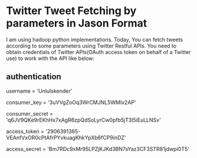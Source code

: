 # Twitter Tweet Fetching by parameters in Jason Format

I am using hadoop python implementations. Today, You can fetch tweets according to some parameters using Twitter Restful APIs. You need to obtain credentials of Twitter APIs(OAuth access token on behalf of a Twitter use) to work with the API like below:

##  authentication

username = 'UnluIskender'

consumer_key = '3uVVgZoOq3WrCMJNL5WMIx2AP'

consumer_secret = 'q6JV9QKe9rEKhHx7xAgR6zpQdSoLyrCw0pfb5jT3l5iEuLLNSv'

access_token = '2906391365-VEAnfVxOR0cPtAfrPYvkuagKhkYpXb6fCP9inDZ'

access_secret = 'Bm7RDc9xMr95LPZjKJKd3BN7sYaz3CF3STR81jdwpi0T5'



